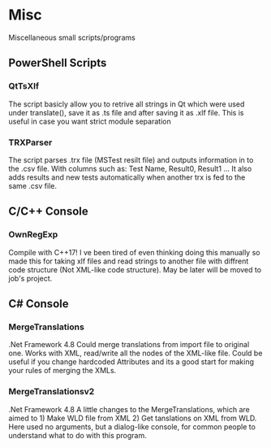 # Misc
 Miscellaneous small scripts/programs

## PowerShell Scripts
### QtTsXlf
The script basicly allow you to retrive all strings in Qt which were used under translate(), save it as .ts file and after saving it as .xlf file.
This is useful in case you want strict module separation

### TRXParser
The script parses .trx file (MSTest resilt file) and outputs information in to the .csv file. With columns such as: Test Name, Result0, Result1 ... It also adds results and new tests automatically when another trx is fed to the same .csv file.

## C/C++ Console
### OwnRegExp
Compile with C++17!
I ve been tired of even thinking doing this manually so made this for taking xlf files and read strings to another file with diffrent code structure (Not XML-like code structure). May be later will be moved to job's project.

## C# Console
### MergeTranslations
.Net Framework 4.8
Could merge translations from import file to original one. Works with XML, read/write all the nodes of the XML-like file. Could be useful if you change hardcoded Attributes and its a good start for making your rules of merging the XMLs.

### MergeTranslationsv2
.Net Framework 4.8
A little changes to the MergeTranslations, which are aimed to 1) Make WLD file from XML 2) Get tanslations on XML from WLD. Here used no arguments, but a dialog-like console, for common people to understand what to do with this program.
